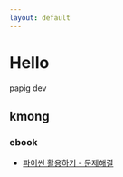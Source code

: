 ```yaml
---
layout: default
---
```


# Hello

papig dev 

## kmong

### ebook

- [파이썬 활용하기 - 문제해결](https://kmong.com/gig/456995)

